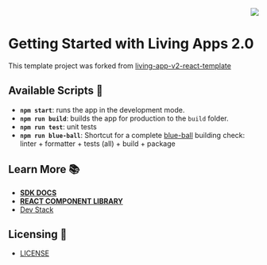<p align="right">
  <img src="https://flat.badgen.net/badge/LivingApps/%20v2.0/pink"/>
</p>

# Getting Started with Living Apps 2.0

This template project was forked from [living-app-v2-react-template](https://github.com/Telefonica/living-app-v2-react-template)

## Available Scripts 🚀

- **`npm start`**: runs the app in the development mode.
- **`npm run build`**: builds the app for production to the `build` folder.
- **`npm run test`**: unit tests
- **`npm run blue-ball`**: Shortcut for a complete [blue-ball](https://www.jenkins.io/blog/2012/03/13/why-does-jenkins-have-blue-balls/) building check: linter + formatter + tests (all) + build + package

## Learn More 📚

- [**SDK DOCS**](https://la-docs.apps.ocp-epg.tid.es/docs/intro/)
- [**REACT COMPONENT LIBRARY**](https://la-react.apps.ocp-epg.tid.es)
- [Dev Stack](./docs/dev-stack.md)


## Licensing 📝 

- [LICENSE](./LICENSE)
